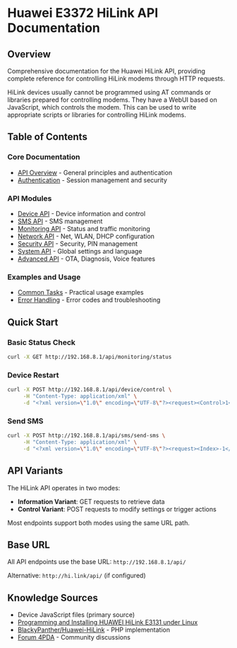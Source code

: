 # Huawei E3372 HiLink API Documentation 

## Overview

Comprehensive documentation for the Huawei HiLink API, providing complete reference for controlling HiLink modems through HTTP requests.

HiLink devices usually cannot be programmed using AT commands or libraries prepared for controlling modems. They have a WebUI based on JavaScript, which controls the modem. This can be used to write appropriate scripts or libraries for controlling HiLink modems.

## Table of Contents

### Core Documentation
- [API Overview](overview.md) - General principles and authentication
- [Authentication](authentication.md) - Session management and security

### API Modules
- [Device API](modules/device.md) - Device information and control
- [SMS API](modules/sms.md) - SMS management
- [Monitoring API](modules/monitoring.md) - Status and traffic monitoring
- [Network API](modules/network.md) - Net, WLAN, DHCP configuration
- [Security API](modules/security.md) - Security, PIN management
- [System API](modules/system.md) - Global settings and language
- [Advanced API](modules/advanced.md) - OTA, Diagnosis, Voice features

### Examples and Usage
- [Common Tasks](examples/common-tasks.md) - Practical usage examples
- [Error Handling](examples/error-handling.md) - Error codes and troubleshooting

## Quick Start

### Basic Status Check
```bash
curl -X GET http://192.168.8.1/api/monitoring/status
```

### Device Restart
```bash
curl -X POST http://192.168.8.1/api/device/control \
     -H "Content-Type: application/xml" \
     -d "<?xml version=\"1.0\" encoding=\"UTF-8\"?><request><Control>1</Control></request>"
```

### Send SMS
```bash
curl -X POST http://192.168.8.1/api/sms/send-sms \
     -H "Content-Type: application/xml" \
     -d "<?xml version=\"1.0\" encoding=\"UTF-8\"?><request><Index>-1</Index><Phones><Phone>+1234567890</Phone></Phones><Sca></Sca><Content>Test message</Content><Length>12</Length><Reserved>1</Reserved><Date>$(date '+%Y-%m-%d %H:%M:%S')</Date></request>"
```

## API Variants

The HiLink API operates in two modes:

- **Information Variant**: GET requests to retrieve data
- **Control Variant**: POST requests to modify settings or trigger actions

Most endpoints support both modes using the same URL path.

## Base URL

All API endpoints use the base URL: `http://192.168.8.1/api/`

Alternative: `http://hi.link/api/` (if configured)

## Knowledge Sources

- Device JavaScript files (primary source)
- [Programming and Installing HUAWEI HiLink E3131 under Linux](https://chaddyhv.wordpress.com/2012/08/13/programming-and-installing-huawei-hilink-e3131-under-linux/)
- [BlackyPanther/Huawei-HiLink](https://github.com/BlackyPanther/Huawei-HiLink) - PHP implementation
- [Forum 4PDA](http://4pda.ru/forum/index.php) - Community discussions